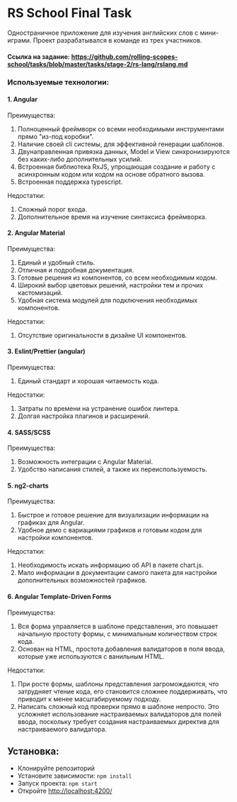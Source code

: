 # RS School Final Task
Одностраничное приложение для изучения английских слов с мини-играми. Проект разрабатывался в команде из трех участников. 
#### Ссылка на задание: https://github.com/rolling-scopes-school/tasks/blob/master/tasks/stage-2/rs-lang/rslang.md
### Используемые технологии:

#### 1. Angular
Преимущества:
1. Полноценный фреймворк со всеми необходимыми инструментами прямо "из-под коробки".
2. Наличие своей cli системы, для эффективной генерации шаблонов.
3. Двунаправленная привязка данных, Model и View синхронизируются без каких-либо дополнительных усилий.
4. Встроенная библиотека RxJS, упрощающая создание и работу с асинхронным кодом или кодом на основе обратного вызова.
5. Встроенная поддержка typescript.

Недостатки:
1. Сложный порог входа.
2. Дополнительное время на изучение синтаксиса фреймворка.

#### 2. Angular Material
Преимущества:
1. Единый и удобный стиль. 
2. Отличная и подробная документация.
3. Готовые решения из компонентов, со всем необходимым кодом.
5. Широкий выбор цветовых решений, настройки тем и прочих кастомизаций.
6. Удобная система модулей для подключения необходимых компонентов.

Недостатки:
1.  Отсутствие оригинальности в дизайне UI компонентов.

#### 3. Eslint/Prettier (angular)
Преимущества:
1.  Единый стандарт и хорошая читаемость кода.

Недостатки:
1. Затраты по времени на устранение ошибок линтера.
2. Долгая настройка плагинов и расширений.

#### 4. SASS/SCSS
Преимущества:
1.  Возможность интеграции с Angular Material.
2.  Удобство написания стилей, а также их переиспользуемость.

#### 5. ng2-charts
Преимущества:
1. Быстрое и готовое решение для визуализации информации на графиках для Angular.
2. Удобное демо с вариациями графиков и готовым кодом для настройки компонентов.

Недостатки:
1. Необходимость искать информацию об API в пакете chart.js.
2. Мало информации в документации самого пакета для настройки дополнительных возможностей графиков.

#### 6. Angular Template-Driven Forms
Преимущества:
1. Вся форма управляется в шаблоне представления, это повышает начальную простоту формы, с минимальным количеством строк кода.
2. Основан на HTML, простота добавления валидаторов в поля ввода, которые уже используются с ванильным HTML.

Недостатки:
1. При росте формы, шаблоны представления загромождаются, что затрудняет чтение кода, его становится сложнее поддерживать, что приводит к менее масштабируемому подходу.
2. Написать сложный код проверки прямо в шаблоне непросто. Это усложняет использование настраиваемых валидаторов для полей ввода, поскольку требует создания настраиваемых директив для настраиваемого валидатора.

## Установка:
- Клонируйте репозиторий
- Установите зависимости: `npm install`
- Запуск проекта: `npm start`
- Откройте <http://localhost:4200/>
